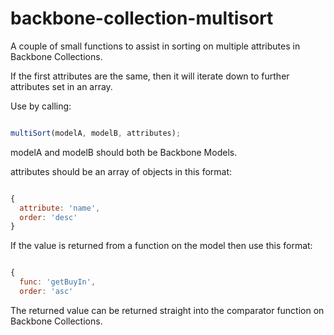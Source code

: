 backbone-collection-multisort
=============================

A couple of small functions to assist in sorting on multiple attributes in Backbone Collections.

If the first attributes are the same, then it will iterate down to further attributes set in an array.

Use by calling:

```javascript

multiSort(modelA, modelB, attributes);

```

modelA and modelB should both be Backbone Models.

attributes should be an array of objects in this format:

```javascript

{
  attribute: 'name',
  order: 'desc'
}

```

If the value is returned from a function on the model then use this format:

```javascript

{
  func: 'getBuyIn',
  order: 'asc'

```

The returned value can be returned straight into the comparator function on Backbone Collections.
